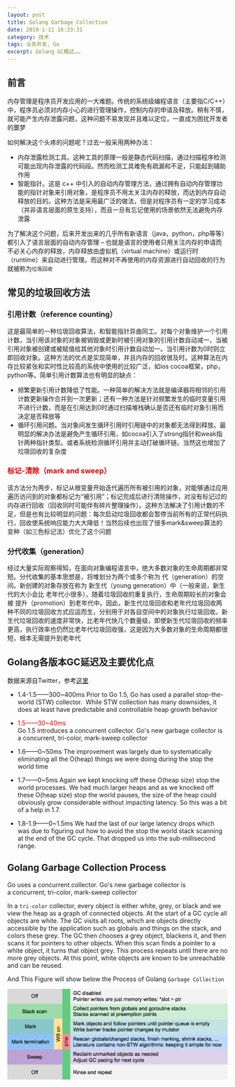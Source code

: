 ```yaml
---
layout: post
title: Golang Garbage Collection
date: 2019-1-11 16:33:31
category: 技术
tags: 业务开发, Go
excerpt: Golang GC概述……
---
```


## 前言

内存管理是程序员开发应用的一大难题。传统的系统级编程语言（主要指C/C++）中，程序员必须对内存小心的进行管理操作，控制内存的申请及释放。稍有不慎，就可能产生内存泄露问题，这种问题不易发现并且难以定位，一直成为困扰开发者的噩梦

如何解决这个头疼的问题呢？过去一般采用两种办法：
* 内存泄露检测工具。这种工具的原理一般是静态代码扫描，通过扫描程序检测可能出现内存泄露的代码段。然而检测工具难免有疏漏和不足，只能起到辅助作用
* 智能指针。这是 c++ 中引入的自动内存管理方法，通过拥有自动内存管理功能的指针对象来引用对象，是程序员不用太关注内存的释放，而达到内存自动释放的目的。这种方法是采用最广泛的做法，但是对程序员有一定的学习成本（并非语言层面的原生支持），而且一旦有忘记使用的场景依然无法避免内存泄露

为了解决这个问题，后来开发出来的几乎所有新语言（java，python，php等等）都引入了语言层面的自动内存管理 – 也就是语言的使用者只用关注内存的申请而不必关心内存的释放，内存释放由虚拟机（virtual machine）或运行时（runtime）来自动进行管理。而这种对不再使用的内存资源进行自动回收的行为就被称为`垃圾回收`

## 常见的垃圾回收方法

### 引用计数（reference counting）

这是最简单的一种垃圾回收算法，和智能指针异曲同工。对每个对象维护一个引用计数，当引用该对象的对象被销毁或更新时被引用对象的引用计数自动减一，当被引用对象被创建或被赋值给其他对象时引用计数自动加一。当引用计数为0时则立即回收对象。这种方法的优点是实现简单，并且内存的回收很及时。这种算法在内存比较紧张和实时性比较高的系统中使用的比较广泛，如ios cocoa框架，php，python等。简单引用计数算法也有明显的缺点：
* 频繁更新引用计数降低了性能。一种简单的解决方法就是编译器将相邻的引用计数更新操作合并到一次更新；还有一种方法是针对频繁发生的临时变量引用不进行计数，而是在引用达到0时通过扫描堆栈确认是否还有临时对象引用而决定是否释放等
* 循环引用问题。当对象间发生循环引用时引用链中的对象都无法得到释放。最明显的解决办法是避免产生循环引用，如cocoa引入了strong指针和weak指针两种指针类型。或者系统检测循环引用并主动打破循环链。当然这也增加了垃圾回收的复杂度

### <font color="#dd0000">标记-清除（mark and sweep）</font><br />

该方法分为两步，标记从根变量开始迭代遍历所有被引用的对象，对能够通过应用遍历访问到的对象都标记为“被引用”；标记完成后进行清除操作，对没有标记过的内存进行回收（回收同时可能伴有碎片整理操作）。这种方法解决了引用计数的不足，但是也有比较明显的问题：每次启动垃圾回收都会暂停当前所有的正常代码执行，回收使系统响应能力大大降低！当然后续也出现了很多mark&sweep算法的变种（如三色标记法）优化了这个问题

### 分代收集（generation）
经过大量实际观察得知，在面向对象编程语言中，绝大多数对象的生命周期都非常短。分代收集的基本思想是，将堆划分为两个或多个称为 代（generation）的空间。新创建的对象存放在称为 新生代（young generation）中（一般来说，新生代的大小会比 老年代小很多），随着垃圾回收的重复执行，生命周期较长的对象会被 提升（promotion）到老年代中。因此，新生代垃圾回收和老年代垃圾回收两种不同的垃圾回收方式应运而生，分别用于对各自空间中的对象执行垃圾回收。新生代垃圾回收的速度非常快，比老年代快几个数量级，即使新生代垃圾回收的频率更高，执行效率也仍然比老年代垃圾回收强，这是因为大多数对象的生命周期都很短，根本无需提升到老年代

## Golang各版本GC延迟及主要优化点

数据来源自Twitter，参考[这里](https://blog.golang.org/ismmkeynote)

* 1.4-1.5——300~400ms
Prior to Go 1.5, Go has used a parallel stop-the-world (STW) collector.  While STW collection has many downsides, it does at least have predictable and controllable heap growth behavior

* <font color="#dd0000">1.5——30~40ms</font><br />
Go 1.5 introduces a concurrent collector. Go's new garbage collector is a concurrent, tri-color, mark-sweep collector

* 1.6——0~50ms
The improvement was largely due to systematically eliminating all the O(heap) things we were doing during the stop the world time

* 1.7——0~5ms
Again we kept knocking off these O(heap size) stop the world processes. We had much larger heaps and as we knocked off these O(heap size) stop the world pauses, the size of the heap could obviously grow considerable without impacting latency. So this was a bit of a help in 1.7.

* 1.8-1.9——0~1.5ms
We had the last of our large latency drops which was due to figuring out how to avoid the stop the world stack scanning at the end of the GC cycle. That dropped us into the sub-millisecond range. 

## Golang Garbage Collection Process

Go uses a concurrent collector. Go's new garbage collector is a concurrent, tri-color, mark-sweep collector

In a `tri-color` collector, every object is either white, grey, or black and we view the heap as a graph of connected objects. At the start of a GC cycle all objects are white. The GC visits all roots, which are objects directly accessible by the application such as globals and things on the stack, and colors these grey. The GC then chooses a grey object, blackens it, and then scans it for pointers to other objects. When this scan finds a pointer to a white object, it turns that object grey. This process repeats until there are no more grey objects. At this point, white objects are known to be unreachable and can be reused.

And This Figure will show below the Process of Golang `Garbage Collection`

![](/public/img/Golang/gc.png)

